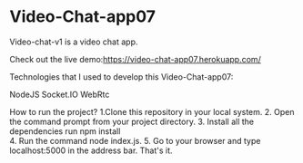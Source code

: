 # Video-Chat-app07

Video-chat-v1 is a video chat app.



Check out the live demo:https://video-chat-app07.herokuapp.com/



Technologies that I used to develop this Video-Chat-app07:

NodeJS
Socket.IO
WebRtc


How to run the project?
1.Clone this repository in your local system.
2. Open the command prompt from your project directory.
3. Install all the dependencies 
   run npm install  
4. Run the command node index.js.
5. Go to your browser and type localhost:5000 in the address bar.
That's it.
